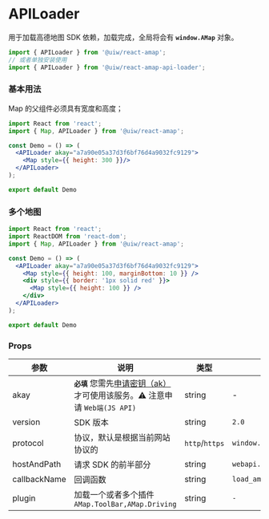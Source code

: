 APILoader
===

用于加载高德地图 SDK 依赖，加载完成，全局将会有 **`window.AMap`** 对象。

```jsx
import { APILoader } from '@uiw/react-amap';
// 或者单独安装使用
import { APILoader } from '@uiw/react-amap-api-loader';
```

### 基本用法

Map 的父组件必须具有宽度和高度；

```jsx mdx:preview
import React from 'react';
import { Map, APILoader } from '@uiw/react-amap';

const Demo = () => (
  <APILoader akay="a7a90e05a37d3f6bf76d4a9032fc9129">
    <Map style={{ height: 300 }}/>
  </APILoader>
);

export default Demo
```

### 多个地图

```jsx mdx:preview
import React from 'react';
import ReactDOM from 'react-dom';
import { Map, APILoader } from '@uiw/react-amap';

const Demo = () => (
  <APILoader akay="a7a90e05a37d3f6bf76d4a9032fc9129">
    <Map style={{ height: 100, marginBottom: 10 }} />
    <div style={{ border: '1px solid red' }}>
      <Map style={{ height: 100 }} />
    </div>
  </APILoader>
);

export default Demo
```

### Props

| 参数 | 说明 | 类型 | 默认值 |
|--------- |-------- |--------- |-------- |
| akay | **`必填`** 您需先[申请密钥（ak）](https://lbs.amap.com/api/javascript-api/guide/abc/prepare)才可使用该服务。⚠️ 注意申请 `Web端(JS API)` | string | - |
| version | SDK 版本 | string | `2.0` |
| protocol | 协议，默认是根据当前网站协议的 | `http`/`https` | `window.location.protocol` |
| hostAndPath | 请求 SDK 的前半部分 | string | `webapi.amap.com/maps` |
| callbackName | 回调函数 | string | `load_amap_sdk` |
| plugin | 加载一个或者多个插件 `AMap.ToolBar,AMap.Driving` | string | `-` |